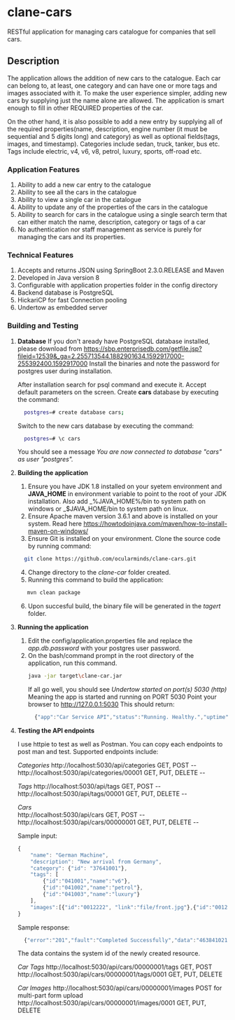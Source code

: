 # clane-cars 

RESTful application for managing cars catalogue for companies that sell cars.
 
## Description 
The application allows the addition of new cars to the catalogue. Each car can belong to, at
least, one category and can have one or more tags and images associated with it.
To make the user experience simpler, adding new cars by supplying just
the name alone are allowed. The application is smart enough to fill in other REQUIRED properties
of the car.

On the other hand, it is also possible to add a new entry by supplying all of the
required properties(name, description, engine number (it must be sequential and 5 digits long) and category)
as well as optional fields(tags, images, and timestamp).
Categories include sedan, truck, tanker, bus etc.
Tags include electric, v4, v6, v8, petrol, luxury, sports, off-road etc.

### Application Features
1. Ability to add a new car entry to the catalogue
2. Ability to see all the cars in the catalogue
3. Ability to view a single car in the catalogue
4. Ability to update any of the properties of the cars in the catalogue
5. Ability to search for cars in the catalogue using a single search term that can either
match the name, description, category or tags of a car
6. No authentication nor staff management as service is purely for managing the cars and its properties.

### Technical Features
1. Accepts and returns JSON using SpringBoot 2.3.0.RELEASE and Maven
2. Developed in Java version 8
3. Configurable with application properties folder in the config directory
4. Backend database is PostgreSQL
5. HickariCP for fast Connection pooling
6. Undertow as embedded server

### Building and Testing
1. **Database** 
   If you don't aready have PostgreSQL database installed, please download from https://sbp.enterprisedb.com/getfile.jsp?fileid=12539&_ga=2.255713544.1882901634.1592917000-255392400.1592917000
   Install the binaries and note the password for postgres user during installation.
   
   After installation search for psql command and execute it. Accept default parameters on the screen.
   Create **cars** database by executing the command:
   ```bash
     postgres=# create database cars;
   ```
   Switch to the new cars database by executing the command:
   ```bash
     postgres=# \c cars
   ```
   You should see a message _You are now connected to database "cars" as user "postgres"._
   
2. **Building the application**
   1. Ensure you have JDK 1.8 installed on your syetem environment and **JAVA_HOME** in environment variable to point to the root of your JDK installation.
   Also add _%JAVA_HOME%/bin to system path on windows or _$JAVA_HOME/bin to system path on linux.
   2. Ensure Apache maven version 3.6.1 and above is installed on your system. Read here https://howtodoinjava.com/maven/how-to-install-maven-on-windows/
   3. Ensure Git is installed on your environment. Clone the source code by running command:
   ```bash
     git clone https://github.com/ocularminds/clane-cars.git
   ```
   4. Change directory to the _clane-car_ folder created.
   5. Running this command to build the application:
   ```bash
      mvn clean package
   ```
   6. Upon succesful build, the binary file will be generated in the *tagert* folder.
3. **Running the application**
   1. Edit the config/application.properties file and replace the _app.db.password_ with your postgres user password.
   2. On the bash/command prompt in the root directory of the application, run this command.
      ```bash
      java -jar target\clane-car.jar
      ```
      If all go well, you should see _Undertow started on port(s) 5030 (http)_
      Meaning the app is started and running on PORT 5030
      Point your browser to http://127.0.0.1:5030 This should return:
      ```javascript
        {"app":"Car Service API","status":"Running. Healthy.","uptime":"145secs"}
      ```
4. **Testing the API endpoints**

   I use httpie to test as well as Postman. You can copy each endpoints to post man and test.
   Supported endpoints include:
   
   *Categories*
   http://localhost:5030/api/categories GET, POST --
   http://localhost:5030/api/categories/00001 GET, PUT, DELETE --
   
   *Tags*
   http://localhost:5030/api/tags GET, POST --
   http://localhost:5030/api/tags/00001 GET, PUT, DELETE --
   
   *Cars*   
   http://localhost:5030/api/cars GET, POST --
   http://localhost:5030/api/cars/00000001 GET, PUT, DELETE --
   
   Sample input:
   ```javascript
   {
       "name": "German Machine",
       "description": "New arrival from Germany",
       "category": {"id": "37641001"},
       "tags": [
           {"id":"041001","name":"v6"},
           {"id":"041002","name":"petrol"},
           {"id":"041003","name":"luxury"}
       ],
       "images":[{"id":"0012222", "link":"file/front.jpg"},{"id":"0012224", "link":"files/back.jpg"},{"id":"0012223", "link":"files/rear.jpg"}]
   }
   ```
   
   Sample response:
   ```javascript
     {"error":"201","fault":"Completed Successfully","data":"46384102170000000001","success":false,"failed":true}
    ```
    The data contains the system id of the newly created resource.
   
   *Car Tags*
   http://localhost:5030/api/cars/00000001/tags GET, POST
   http://localhost:5030/api/cars/00000001/tags/0001 GET, PUT, DELETE
   
   *Car Images*
   http://localhost:5030/api/cars/00000001/images POST for multi-part form upload
   http://localhost:5030/api/cars/00000001/images/0001 GET, PUT, DELETE
   
   